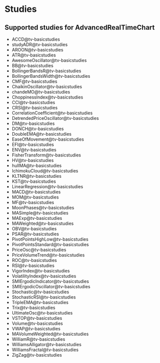 # Studies

## Supported studies for AdvancedRealTimeChart

- ACCD@tv-basicstudies
- studyADR@tv-basicstudies
- AROON@tv-basicstudies
- ATR@tv-basicstudies
- AwesomeOscillator@tv-basicstudies
- BB@tv-basicstudies
- BollingerBandsR@tv-basicstudies
- BollingerBandsWidth@tv-basicstudies
- CMF@tv-basicstudies
- ChaikinOscillator@tv-basicstudies
- chandeMO@tv-basicstudies
- ChoppinessIndex@tv-basicstudies
- CCI@tv-basicstudies
- CRSI@tv-basicstudies
- CorrelationCoefficient@tv-basicstudies
- DetrendedPriceOscillator@tv-basicstudies
- DM@tv-basicstudies
- DONCH@tv-basicstudies
- DoubleEMA@tv-basicstudies
- EaseOfMovement@tv-basicstudies
- EFI@tv-basicstudies
- ENV@tv-basicstudies
- FisherTransform@tv-basicstudies
- HV@tv-basicstudies
- hullMA@tv-basicstudies
- IchimokuCloud@tv-basicstudies
- KLTNR@tv-basicstudies
- KST@tv-basicstudies
- LinearRegression@tv-basicstudies
- MACD@tv-basicstudies
- MOM@tv-basicstudies
- MF@tv-basicstudies
- MoonPhases@tv-basicstudies
- MASimple@tv-basicstudies
- MAExp@tv-basicstudies
- MAWeighted@tv-basicstudies
- OBV@tv-basicstudies
- PSAR@tv-basicstudies
- PivotPointsHighLow@tv-basicstudies
- PivotPointsStandard@tv-basicstudies
- PriceOsc@tv-basicstudies
- PriceVolumeTrend@tv-basicstudies
- ROC@tv-basicstudies
- RSI@tv-basicstudies
- VigorIndex@tv-basicstudies
- VolatilityIndex@tv-basicstudies
- SMIErgodicIndicator@tv-basicstudies
- SMIErgodicOscillator@tv-basicstudies
- Stochastic@tv-basicstudies
- StochasticRSI@tv-basicstudies
- TripleEMA@tv-basicstudies
- Trix@tv-basicstudies
- UltimateOsc@tv-basicstudies
- VSTOP@tv-basicstudies
- Volume@tv-basicstudies
- VWAP@tv-basicstudies
- MAVolumeWeighted@tv-basicstudies
- WilliamR@tv-basicstudies
- WilliamsAlligator@tv-basicstudies
- WilliamsFractal@tv-basicstudies
- ZigZag@tv-basicstudies
